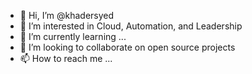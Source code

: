 - 👋 Hi, I’m @khadersyed
- 👀 I’m interested in Cloud, Automation, and Leadership
- 🌱 I’m currently learning ...
- 💞️ I’m looking to collaborate on open source projects
- 📫 How to reach me ...

<!---
khadersyed/khadersyed is a ✨ special ✨ repository because its `README.md` (this file) appears on your GitHub profile.
You can click the Preview link to take a look at your changes.
--->
